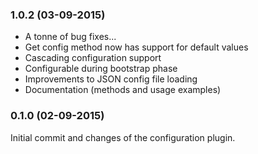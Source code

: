 ### 1.0.2 (03-09-2015)
* A tonne of bug fixes...
* Get config method now has support for default values
* Cascading configuration support
* Configurable during bootstrap phase
* Improvements to JSON config file loading
* Documentation (methods and usage examples)

### 0.1.0 (02-09-2015)
Initial commit and changes of the configuration plugin.
